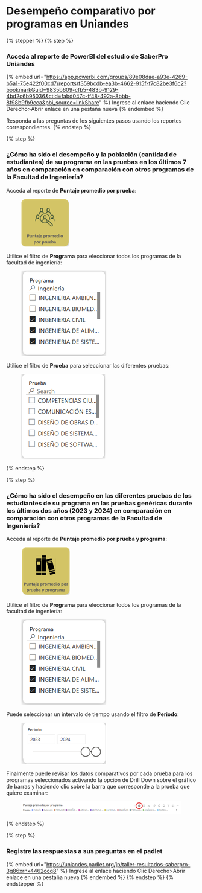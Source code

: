 # Desempeño comparativo por programas en Uniandes

{% stepper %}
{% step %}
### Acceda al reporte de PowerBI del estudio de SaberPro Uniandes

{% embed url="https://app.powerbi.com/groups/89e08dae-a93e-4269-b5a1-75e422f00cd7/reports/f359bcdb-ea3b-4662-915f-f7c82be3f6c2?bookmarkGuid=9835b609-cfb5-483b-9129-4bd2c6b95036&ctid=fabd047c-ff48-492a-8bbb-8f98b9fb9cca&pbi_source=linkShare" %}
Ingrese al enlace haciendo Clic Derecho>Abrir enlace en una pestaña nueva
{% endembed %}

Responda a las preguntas de los siguientes pasos usando los reportes correspondientes.
{% endstep %}

{% step %}
### ¿Cómo ha sido el desempeño y la población (cantidad de estudiantes) de su programa en las pruebas en los últimos 7 años en comparación en comparación con otros programas de la Facultad de Ingeniería?

Acceda al reporte de **Puntaje promedio por prueba**:

<figure><img src="../.gitbook/assets/image (6).png" alt="" width="127"><figcaption></figcaption></figure>

Utilice el filtro de **Programa** para eleccionar todos los programas de la facultad de ingeniería:

<figure><img src="../.gitbook/assets/image (11).png" alt=""><figcaption></figcaption></figure>

Utilice el filtro de **Prueba** para seleccionar las diferentes pruebas:

<figure><img src="../.gitbook/assets/image (29).png" alt=""><figcaption></figcaption></figure>
{% endstep %}

{% step %}
### ¿Cómo ha sido el desempeño en las diferentes pruebas de los estudiantes de su programa en las pruebas genéricas durante los últimos dos años (2023 y 2024) en comparación en comparación con otros programas de la Facultad de Ingeniería?

Acceda al reporte de **Puntaje promedio por prueba y programa**:

<figure><img src="../.gitbook/assets/image (7).png" alt="" width="128"><figcaption></figcaption></figure>

Utilice el filtro de **Programa** para eleccionar todos los programas de la facultad de ingeniería:

<figure><img src="../.gitbook/assets/image (11).png" alt=""><figcaption></figcaption></figure>

Puede seleccionar un intervalo de tiempo usando el filtro de **Periodo**:

<figure><img src="../.gitbook/assets/image (30).png" alt=""><figcaption></figcaption></figure>

Finalmente puede revisar los datos comparativos por cada prueba para los programas seleccionados activando la opción de Drill Down sobre el gráfico de barras y haciendo clic sobre la barra que corresponde a la prueba que quiere examinar:

<figure><img src="../.gitbook/assets/image (36).png" alt=""><figcaption></figcaption></figure>
{% endstep %}

{% step %}
### Registre las respuestas a sus preguntas en el padlet

{% embed url="https://uniandes.padlet.org/jp/taller-resultados-saberpro-3g86xrnx4462ocq8" %}
Ingrese al enlace haciendo Clic Derecho>Abrir enlace en una pestaña nueva
{% endembed %}
{% endstep %}
{% endstepper %}
